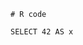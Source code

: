 ``` {#id .r .another-class attr="an attribute"}
# R code
```

``` {#id .sql attr1="one" attr2="two"}
SELECT 42 AS x
```
